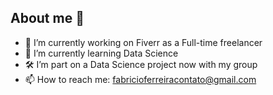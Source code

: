 ## About me 👋

- 🔭 I’m currently working on Fiverr as a Full-time freelancer
- 🌱 I’m currently learning Data Science
- 🛠️ I’m part on a Data Science project now with my group
- 📫 How to reach me: fabricioferreiracontato@gmail.com
